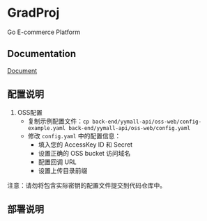 # GradProj
Go E-commerce Platform

## Documentation
[Document](https://godtimi.notion.site/docu)

## 配置说明

1. OSS配置
   - 复制示例配置文件：`cp back-end/yymall-api/oss-web/config-example.yaml back-end/yymall-api/oss-web/config.yaml`
   - 修改 `config.yaml` 中的配置信息：
     - 填入您的 AccessKey ID 和 Secret
     - 设置正确的 OSS bucket 访问域名
     - 配置回调 URL
     - 设置上传目录前缀

注意：请勿将包含实际密钥的配置文件提交到代码仓库中。

## 部署说明
